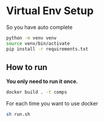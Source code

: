 # Virtual Env Setup

So you have auto complete

```bash
python -m venv venv
source venv/bin/activate
pip install -r requirements.txt
```

## How to run

**You only need to run it once.**

```bash
docker build . -t comps
```

For each time you want to use docker

```bash
sh run.sh
```
